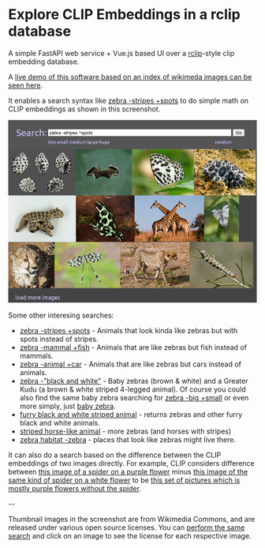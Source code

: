 # Explore CLIP Embeddings in a rclip database

A simple FastAPI web service + Vue.js based UI over a [rclip](https://github.com/yurijmikhalevich/rclip)-style clip embedding database.

A [live demo of this software based on an index of wikimeda images can be seen here](http://image-search.0ape.com/).

It enables a search syntax like [zebra -stripes +spots](http://image-search.0ape.com/search?q=zebra%20-stripes%20%2Bspots) to do simple math on CLIP embeddings as shown in this screenshot.

![Example of 'zebra -stripes +spots'](doc/zebra_minus_stripes_plus_spots.png "Example of 'zebra -stripes +spots'")


Some other interesing searches:

* [zebra -stripes +spots](http://image-search.0ape.com/search?q=zebra%20-stripes%20%2Bspots) - Animals that look kinda like zebras but with spots instead of stripes.
* [zebra -mammal +fish](http://image-search.0ape.com/search?q=zebra%20-mammal%20%2Bfish) - Animals that are like zebras but fish instead of mammals.
* [zebra -animal +car](http://image-search.0ape.com/search?q=zebra%20-animal%20%2Bcar) - Animals that are like zebras but cars instead of animals.
* [zebra -"black and white"](http://image-search.0ape.com/search?q=zebra%20-%22black%20and%20white%22) - Baby zebras (brown & white) and a Greater Kudu (a brown & white striped 4-legged animal). Of course you could also find the same baby zebra searching for [zebra -big +small](http://image-search.0ape.com/search?q=zebra%20-big%20%2Bsmall) or even more simply, just [baby zebra](http://image-search.0ape.com/search?q=baby%20zebra).
* [furry black and white striped animal](http://image-search.0ape.com/search?q=furry%20black%20and%20white%20striped%20animal) - returns zebras and other furry black and white animals.
* [striped horse-like animal](http://image-search.0ape.com/search?q=striped%20horse-like%20animal) - more zebras (and horses with stripes)
* [zebra habitat -zebra](http://image-search.0ape.com/search?q=zebra%20habitat%20-zebra) - places that look like zebras might live there.




It can also do a search based on the difference between the CLIP embeddings of two images directly.  For example, CLIP considers difference between [this image of a spider on a purple flower](http://image-search.0ape.com/search?q=%7B%22image_id%22%3A28754%7D) minus [this image of the same kind of spider on a white flower](http://image-search.0ape.com/search?q=%7B%22image_id%22%3A174054%7D) to be [this set of pictures which is mostly purple flowers without the spider](http://image-search.0ape.com/search?q=%7B%22image_id%22%3A28754%7D%20-%7B%22image_id%22%3A174054%7D).

--

Thumbnail images in the screenshot are from Wikimedia Commons, and are released under various open source licenses. You can [perform the same search](http://image-search.0ape.com/search?q=zebra%20habitat%20-zebra) and click on an image to see the license for each respective image.
